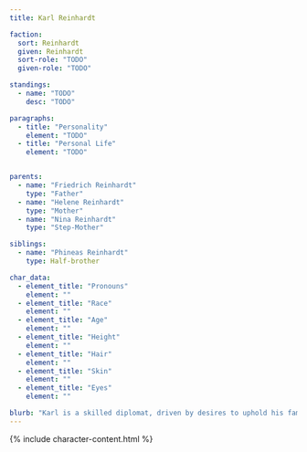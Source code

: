 ```yaml
---
title: Karl Reinhardt

faction:
  sort: Reinhardt
  given: Reinhardt
  sort-role: "TODO"
  given-role: "TODO"

standings:
  - name: "TODO"
    desc: "TODO"

paragraphs:
  - title: "Personality"
    element: "TODO"
  - title: "Personal Life"
    element: "TODO"


parents:
  - name: "Friedrich Reinhardt"
    type: "Father"
  - name: "Helene Reinhardt"
    type: "Mother"
  - name: "Nina Reinhardt"
    type: "Step-Mother"

siblings:
  - name: "Phineas Reinhardt"
    type: Half-brother

char_data:
  - element_title: "Pronouns"
    element: ""
  - element_title: "Race"
    element: ""
  - element_title: "Age"
    element: ""
  - element_title: "Height"
    element: ""
  - element_title: "Hair"
    element: ""
  - element_title: "Skin"
    element: ""
  - element_title: "Eyes"
    element: ""

blurb: "Karl is a skilled diplomat, driven by desires to uphold his family's legacy in Sen. His failed marriage with Francesca Santini left him cold-hearted, though he conceals his true feelings especially in diplomatic dealings with the Santini family."
---
```


{% include character-content.html %}